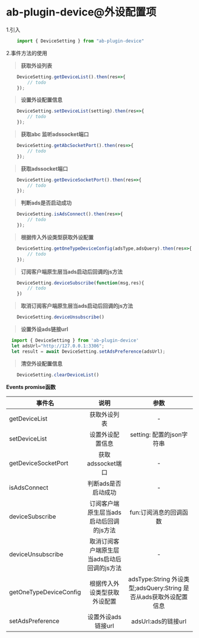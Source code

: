 # ab-plugin-device@外设配置项

1.引入

```js
    import { DeviceSetting } from "ab-plugin-device"
```

2.事件方法的使用

> **获取外设列表**

```js
    DeviceSetting.getDeviceList().then(res=>{
        // todo
    });
```

> **设置外设配置信息**

```js
    DeviceSetting.setDeviceList(setting).then(res=>{
        // todo
    });
```
> **获取abc 监听adssocket端口**

```js
    DeviceSetting.getAbcSocketPort().then(res=>{
        // todo
    });
```

> **获取adssocket端口**

```js
    DeviceSetting.getDeviceSocketPort().then(res=>{
        // todo
    });
```

> **判断ads是否启动成功**

```js
    DeviceSetting.isAdsConnect().then(res=>{
        // todo
    });
```

> **根据传入外设类型获取外设配置**

```js
    DeviceSetting.getOneTypeDeviceConfig(adsType,adsQuery).then(res=>{
        // todo
    });
```

> **订阅客户端原生层当ads启动后回调的js方法**

```js
    DeviceSetting.deviceSubscribe(function(msg,res){
        // todo
    })
```
> **取消订阅客户端原生层当ads启动后回调的js方法**

```js
    DeviceSetting.deviceUnsubscribe()
```

> **设置外设ads链接url**

```js
  import { DeviceSetting } from 'ab-plugin-device'
  let adsUrl="http://127.0.0.1:3306";
  let result = await DeviceSetting.setAdsPreference(adsUrl);
```

> **清空外设配置信息**

```js
    DeviceSetting.clearDeviceList()
```

**Events promise函数**

|事件名|说明|参数|
|-----|:----:|:----:|
|getDeviceList|获取外设列表|-|
|setDeviceList|设置外设配置信息|setting: 配置的json字符串|
|getDeviceSocketPort|获取adssocket端口|-|
|isAdsConnect|判断ads是否启动成功|-|
|deviceSubscribe|订阅客户端原生层当ads启动后回调的js方法|fun:订阅消息的回调函数|
|deviceUnsubscribe|取消订阅客户端原生层当ads启动后回调的js方法|-|
|getOneTypeDeviceConfig|根据传入外设类型获取外设配置|adsType:String 外设类型;adsQuery:String 是否从ads获取外设配置信息|
|setAdsPreference|设置外设ads链接url|adsUrl:ads的链接url|
